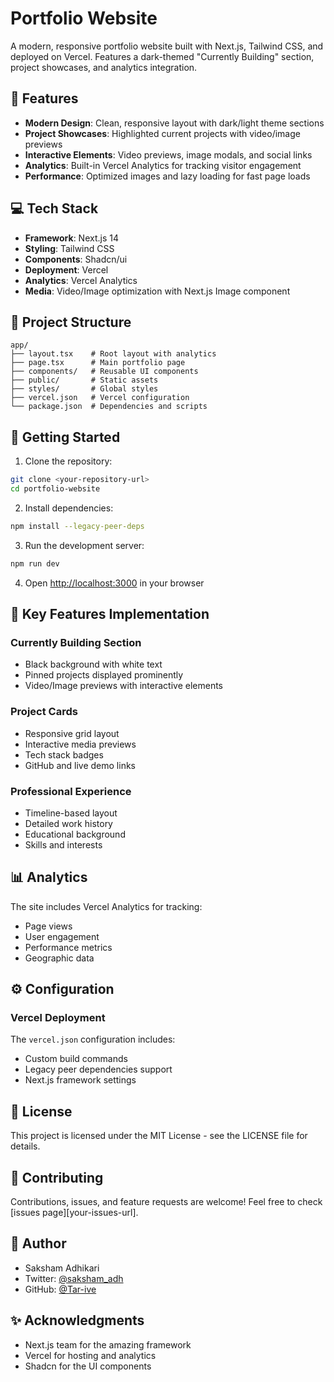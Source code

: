 # Portfolio Website

A modern, responsive portfolio website built with Next.js, Tailwind CSS, and deployed on Vercel. Features a dark-themed "Currently Building" section, project showcases, and analytics integration.

## 🚀 Features

- **Modern Design**: Clean, responsive layout with dark/light theme sections
- **Project Showcases**: Highlighted current projects with video/image previews
- **Interactive Elements**: Video previews, image modals, and social links
- **Analytics**: Built-in Vercel Analytics for tracking visitor engagement
- **Performance**: Optimized images and lazy loading for fast page loads

## 💻 Tech Stack

- **Framework**: Next.js 14
- **Styling**: Tailwind CSS
- **Components**: Shadcn/ui
- **Deployment**: Vercel
- **Analytics**: Vercel Analytics
- **Media**: Video/Image optimization with Next.js Image component

## 📁 Project Structure

```
app/
├── layout.tsx    # Root layout with analytics
├── page.tsx      # Main portfolio page
├── components/   # Reusable UI components
├── public/       # Static assets
├── styles/       # Global styles
├── vercel.json   # Vercel configuration
└── package.json  # Dependencies and scripts
```

## 🚀 Getting Started

1. Clone the repository:
```bash
git clone <your-repository-url>
cd portfolio-website
```

2. Install dependencies:
```bash
npm install --legacy-peer-deps
```

3. Run the development server:
```bash
npm run dev
```

4. Open [http://localhost:3000](http://localhost:3000) in your browser

## 🔑 Key Features Implementation

### Currently Building Section
- Black background with white text
- Pinned projects displayed prominently
- Video/Image previews with interactive elements

### Project Cards
- Responsive grid layout
- Interactive media previews
- Tech stack badges
- GitHub and live demo links

### Professional Experience
- Timeline-based layout
- Detailed work history
- Educational background
- Skills and interests

## 📊 Analytics

The site includes Vercel Analytics for tracking:
- Page views
- User engagement
- Performance metrics
- Geographic data

## ⚙️ Configuration

### Vercel Deployment
The `vercel.json` configuration includes:
- Custom build commands
- Legacy peer dependencies support
- Next.js framework settings

## 📄 License

This project is licensed under the MIT License - see the LICENSE file for details.

## 🤝 Contributing

Contributions, issues, and feature requests are welcome! Feel free to check [issues page][your-issues-url].

## 👤 Author

- Saksham Adhikari
- Twitter: [@saksham_adh](https://x.com/saksham_adh)
- GitHub: [@Tar-ive](https://github.com/Tar-ive)

## ✨ Acknowledgments

- Next.js team for the amazing framework
- Vercel for hosting and analytics
- Shadcn for the UI components

